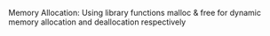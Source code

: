 Memory Allocation:
Using library functions malloc & free for dynamic memory allocation and deallocation respectively
